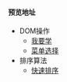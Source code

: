 #### 预览地址  
* DOM操作 
    * [我要学](https://qiuzp94.github.io/daily-JS/dom/iwantToLearn.html)
    * [菜单选择](https://qiuzp94.github.io/daily-JS/dom/menuSelection.html)
* 排序算法
    * [快速排序](https://qiuzp94.github.io/daily-JS/sort/quickSort.html)  
